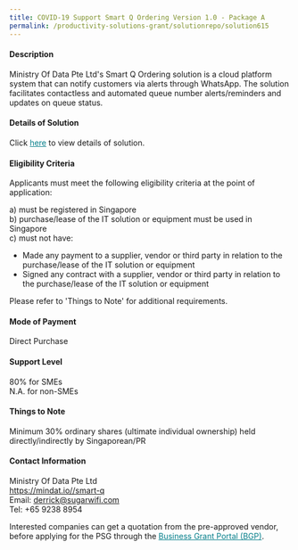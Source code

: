 ```yaml
---
title: COVID-19 Support Smart Q Ordering Version 1.0 - Package A
permalink: /productivity-solutions-grant/solutionrepo/solution615
---
```


#### Description

Ministry Of Data Pte Ltd's Smart Q Ordering solution is a cloud platform system that can notify customers via alerts through WhatsApp. The solution facilitates contactless and automated queue number alerts/reminders and updates on queue status.


#### Details of Solution

Click <a href='https://govassist.gobusiness.gov.sg/images/psg/Ministry_of_Data-Smart_Q_Annex_3_Part_1.pdf' style='color:#037e8a'>here</a> to view details of solution.

#### Eligibility Criteria

Applicants must meet the following eligibility criteria at the point of application:

a) must be registered in Singapore <br>
b) purchase/lease of the IT solution or equipment must be used in Singapore <br>
c) must not have:
- Made any payment to a supplier, vendor or third party in relation to the purchase/lease of the IT solution or equipment
- Signed any contract with a supplier, vendor or third party in relation to the purchase/lease of the IT solution or equipment

Please refer to 'Things to Note' for additional requirements.

#### Mode of Payment
Direct Purchase

#### Support Level
80% for SMEs <br>
N.A. for non-SMEs

#### Things to Note
Minimum 30% ordinary shares (ultimate individual ownership) held directly/indirectly by Singaporean/PR

#### Contact Information
Ministry Of Data Pte Ltd<br>https://mindat.io//smart-q<br>Email: derrick@sugarwifi.com<br>Tel: +65 9238 8954

Interested companies can get a quotation from the pre-approved vendor, before applying for the PSG through the <a target='_blank' style='color:#037e8a' href='https://www.businessgrants.gov.sg/'>Business Grant Portal (BGP)</a>.
